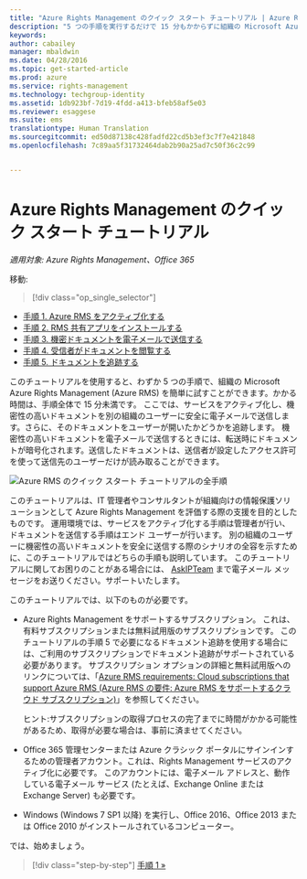 ```yaml
---
title: "Azure Rights Management のクイック スタート チュートリアル | Azure RMS"
description: "5 つの手順を実行するだけで 15 分もかからずに組織の Microsoft Azure Rights Management を簡単に試すことができるチュートリアルの概要。"
keywords: 
author: cabailey
manager: mbaldwin
ms.date: 04/28/2016
ms.topic: get-started-article
ms.prod: azure
ms.service: rights-management
ms.technology: techgroup-identity
ms.assetid: 1db923bf-7d19-4fdd-a413-bfeb58af5e03
ms.reviewer: esaggese
ms.suite: ems
translationtype: Human Translation
ms.sourcegitcommit: ed50d87138c428fadfd22cd5b3ef3c7f7e421848
ms.openlocfilehash: 7c89aa5f31732464dab2b90a25ad7c50f36c2c99


---
```


# Azure Rights Management のクイック スタート チュートリアル

*適用対象: Azure Rights Management、Office 365*

移動: 
> [!div class="op_single_selector"]
- [手順 1. Azure RMS をアクティブ化する](tutorial-step1.md)
- [手順 2. RMS 共有アプリをインストールする](tutorial-step2.md)
- [手順 3. 機密ドキュメントを電子メールで送信する](tutorial-step3.md)
- [手順 4. 受信者がドキュメントを閲覧する](tutorial-step4.md)
- [手順 5. ドキュメントを追跡する](tutorial-step5.md)

このチュートリアルを使用すると、わずか 5 つの手順で、組織の Microsoft Azure Rights Management (Azure RMS) を簡単に試すことができます。かかる時間は、手順全体で 15 分未満です。 ここでは、サービスをアクティブ化し、機密性の高いドキュメントを別の組織のユーザーに安全に電子メールで送信します。さらに、そのドキュメントをユーザーが開いたかどうかを追跡します。 機密性の高いドキュメントを電子メールで送信するときには、転送時にドキュメントが暗号化されます。送信したドキュメントは、送信者が設定したアクセス許可を使って送信先のユーザーだけが読み取ることができます。

![Azure RMS のクイック スタート チュートリアルの全手順](../media/AzRMS_QuickStartStepsAll.PNG)

このチュートリアルは、IT 管理者やコンサルタントが組織向けの情報保護ソリューションとして Azure Rights Management を評価する際の支援を目的としたものです。 運用環境では、サービスをアクティブ化する手順は管理者が行い、ドキュメントを送信する手順はエンド ユーザーが行います。 別の組織のユーザーに機密性の高いドキュメントを安全に送信する際のシナリオの全容を示すために、このチュートリアルではどちらの手順も説明しています。 このチュートリアルに関してお困りのことがある場合には、 [AskIPTeam](mailto:askipteam@microsoft.com?subject=Having%20problems%20with%20the%20Quick%20Start%20tutorial) まで電子メール メッセージをお送りください。サポートいたします。

このチュートリアルでは、以下のものが必要です。

-   Azure Rights Management をサポートするサブスクリプション。 これは、有料サブスクリプションまたは無料試用版のサブスクリプションです。 このチュートリアルの手順 5 で必要になるドキュメント追跡を使用する場合には、ご利用のサブスクリプションでドキュメント追跡がサポートされている必要があります。 サブスクリプション オプションの詳細と無料試用版へのリンクについては、「[Azure RMS requirements: Cloud subscriptions that support Azure RMS (Azure RMS の要件: Azure RMS をサポートするクラウド サブスクリプション)](requirements-subscriptions.md)」を参照してください。

    ヒント:サブスクリプションの取得プロセスの完了までに時間がかかる可能性があるため、取得が必要な場合は、事前に済ませてください。

-   Office 365 管理センターまたは Azure クラシック ポータルにサインインするための管理者アカウント。これは、Rights Management サービスのアクティブ化に必要です。 このアカウントには、電子メール アドレスと、動作している電子メール サービス (たとえば、Exchange Online または Exchange Server) も必要です。

-   Windows (Windows 7 SP1 以降) を実行し、Office 2016、Office 2013 または Office 2010 がインストールされているコンピューター。

では、始めましょう。

>[!div class="step-by-step"]
[手順 1 »](tutorial-step1.md)






<!--HONumber=Jul16_HO3-->


